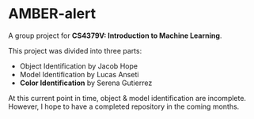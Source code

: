 # AMBER-alert
A group project for **CS4379V: Introduction to Machine Learning**.

This project was divided into three parts:
- Object Identification by Jacob Hope
- Model Identification by Lucas Anseti
- **Color Identification** by Serena Gutierrez

At this current point in time, object & model identification are incomplete.
However, I hope to have a completed repository in the coming months.


